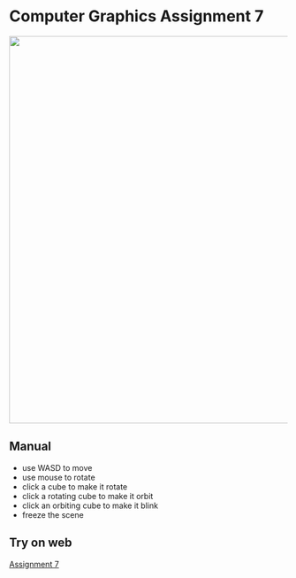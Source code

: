 # Computer Graphics Assignment 7

<image src="../Pictures/7.png" width=700>

## Manual
- use WASD to move
- use mouse to rotate
- click a cube to make it rotate
- click a rotating cube to make it orbit
- click an orbiting cube to make it blink
- freeze the scene

## Try on web
<a href="http://comp-graphics.surge.sh/ASG7/driver.html"> Assignment 7 </a>
